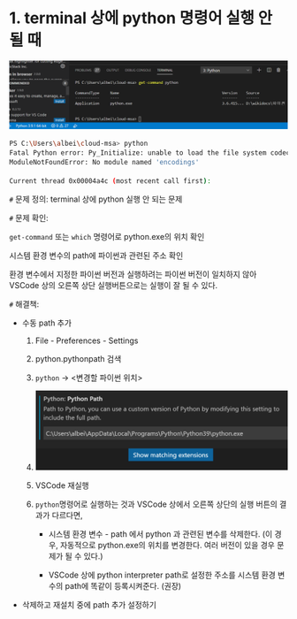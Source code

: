 # 1. terminal 상에 python 명령어 실행 안 될 때

![image-20210114222637383](images/image-20210114222637383.png)

```bash
PS C:\Users\albei\cloud-msa> python
Fatal Python error: Py_Initialize: unable to load the file system codec
ModuleNotFoundError: No module named 'encodings'

Current thread 0x00004a4c (most recent call first):
```



`#` 문제 정의: terminal 상에 python 실행 안 되는 문제

`#` 문제 확인: 

`get-command` 또는 `which` 명령어로 python.exe의 위치 확인

시스템 환경 변수의 path에 파이썬과 관련된 주소 확인

환경 변수에서 지정한 파이썬 버전과 실행하려는 파이썬 버전이 일치하지 않아  VSCode 상의 오른쪽 상단 실행버튼으로는 실행이 잘 될 수 있다.



`#` 해결책: 

* 수동 path 추가

  1. File - Preferences - Settings

  2. python.pythonpath 검색

  3. `python` -> <변경할 파이썬 위치>

  4. <img src="images/image-20210114222830814.png" alt="image-20210114222830814" style="zoom:50%;" />

  5. VSCode 재실행

  6. `python`명령어로 실행하는 것과 VSCode 상에서 오른쪽 상단의  실행 버튼의 결과가 다르다면,

     * 시스템 환경 변수 - path 에서 python 과 관련된 변수를 삭제한다. (이 경우, 자동적으로 python.exe의 위치를 변경한다. 여러 버전이 있을 경우 문제가 될 수 있다.)

     * VSCode 상에 python interpreter path로 설정한 주소를 시스템 환경 변수의 path에 똑같이 등록시켜준다. (권장)



* 삭제하고 재설치 중에 path 추가 설정하기

